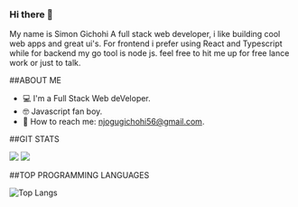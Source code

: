### Hi there 👋
My name is Simon Gichohi A full stack web developer, i like building cool web apps and great ui's. 
For frontend i prefer using React and Typescript while for backend my go tool is node js. 
feel free to hit me up for free lance work or just to talk.

##ABOUT ME

-  💻 I'm a Full Stack Web deVeloper.
-  🤓 Javascript fan boy.
-  📧 How to reach me: njogugichohi56@gmail.com.

##GIT STATS

<img src="https://github-readme-stats.vercel.app/api?username=Gichohi-Simon&&show_icons=true&count_private=true&theme=radical"/>

<img src="https://github-readme-streak-stats.herokuapp.com/?user=Gichohi-Simon&theme=radical"/>

##TOP PROGRAMMING LANGUAGES

![Top Langs](https://github-readme-stats.vercel.app/api/top-langs/?username=Gichohi-Simon&theme=radical&title_color=BE2DE2&text_color=fff)




<!--
**Gichohi-Simon/Gichohi-Simon** is a ✨ _special_ ✨ repository because its `README.md` (this file) appears on your GitHub profile.

Here are some ideas to get you started:

- 🔭 I’m currently working on ...
- 🌱 I’m currently learning ...
- 👯 I’m looking to collaborate on ...
- 🤔 I’m looking for help with ...
- 💬 Ask me about ...
- 📫 How to reach me: ...
- 😄 Pronouns: ...
- ⚡ Fun fact: ...
-->
